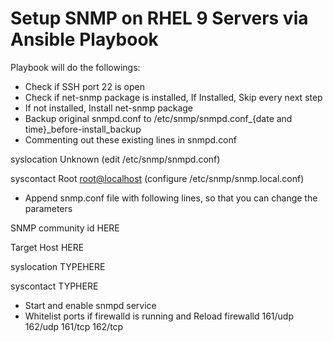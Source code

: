 # Setup SNMP on RHEL 9 Servers via Ansible Playbook
Playbook will do the followings:
- Check if SSH port 22 is open
- Check if net-snmp package is installed, If Installed, Skip every next step
- If not installed, Install net-snmp package
- Backup original snmpd.conf to /etc/snmp/snmpd.conf_{date and time}_before-install_backup
- Commenting out these existing lines in snmpd.conf
  
syslocation Unknown (edit /etc/snmp/snmpd.conf)

syscontact Root <root@localhost> (configure /etc/snmp/snmp.local.conf)

- Append snmp.conf file with following lines, so that you can change the parameters


SNMP community id HERE

Target Host HERE

syslocation TYPEHERE

syscontact TYPHERE


- Start and enable snmpd service
- Whitelist ports if firewalld is running and Reload firewalld
161/udp
162/udp
161/tcp
162/tcp
